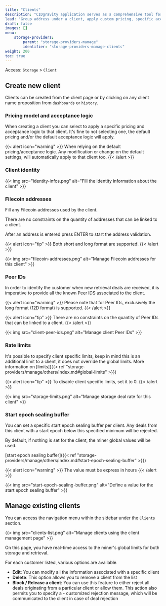 ```yaml
---
title: "Clients"
description: "CIDgravity application serves as a comprehensive tool for managing and monitoring of : clients, pricing, acceptance criterias, avalability and activity."
lead: "Group address under a client, apply custom pricing, specific acceptance criterias, priority, and get advanced insight on clients activity."
draft: false
images: []
menu:
    storage-providers:
        parent: "storage-providers-manage"
        identifier: "storage-providers-manage-clients"
weight: 200
toc: true
---
```



Access: `Storage` > `Client`

## Create new client

Clients can be created from the client page or by clicking on any client name proposition from `dashboards` or `history`.

### Pricing model and acceptance logic

When creating a client you can select to apply a specific pricing and acceptance logic to that client.
It's fine to not selecting one, the default pricing and/or the default acceptance logic will apply.

{{< alert icon="warning" >}}
When relying on the default pricing/acceptance logic. Any modification or change on the default settings, will automatically apply to that client too.
{{< /alert >}}

### Client identity

{{< img src="identity-infos.png" alt="Fill the identity information about the client" >}}

### Filecoin addresses

Fill any Filecoin addresses used by the client. 

There are no constraints on the quantity of addresses that can be linked to a client.

After an address is entered press ENTER to start the address validation. 

{{< alert icon="tip" >}}
Both short and long format are supported. 
{{< /alert >}}

{{< img src="filecoin-addresses.png" alt="Manage Filecoin addresses for this client" >}}

### Peer IDs

In order to identify the customer when new retrieval deals are received, it is imperative to provide all the known Peer IDS associated to the client.

{{< alert icon="warning" >}}
Please note that for Peer IDs, exclusively the long format (12D format) is supported.
{{< /alert >}}

{{< alert icon="tip" >}}
There are no constraints on the quantity of Peer IDs that can be linked to a client.
{{< /alert >}}

{{< img src="client-peer-ids.png" alt="Manage client Peer IDs" >}}

### Rate limits

It's possible to specify client specific limits, keep in mind this is an additional limit to a client, it does not override the global limits. More information on [limits]({{< ref "storage-providers/manage/others/index.md#global-limits" >}})

{{< alert icon="tip" >}}
To disable client specific limits, set it to 0.
{{< /alert >}}

{{< img src="storage-limits.png" alt="Manage storage deal rate for this client" >}}

### Start epoch sealing buffer

You can set a specific start epoch sealing buffer per client.
Any deals from this client with a start epoch below this specified minimum will be rejected. 

By default, if nothing is set for the client, the miner global values will be used.

[start epoch sealing buffer]({{< ref "storage-providers/manage/others/index.md#start-epoch-sealing-buffer" >}})

{{< alert icon="warning" >}}
The value must be express in hours
{{< /alert >}}

{{< img src="start-epoch-sealing-buffer.png" alt="Define a value for the start epoch sealing buffer" >}}

## Manage existing clients

You can access the navigation menu within the sidebar under the `Clients` section.

{{< img src="clients-list.png" alt="Manage clients using the client management page" >}}

On this page, you have real-time access to the miner's global limits for both storage and retrieval.

For each customer listed, various options are available:

- **Edit**: You can modify all the information associated with a specific client
- **Delete**: This option allows you to remove a client from the list
- **Block / Release a client**: You can use this feature to either reject all deals originating from a particular client or allow them. This action also permits you to specify a - customized rejection message, which will be communicated to the client in case of deal rejection

